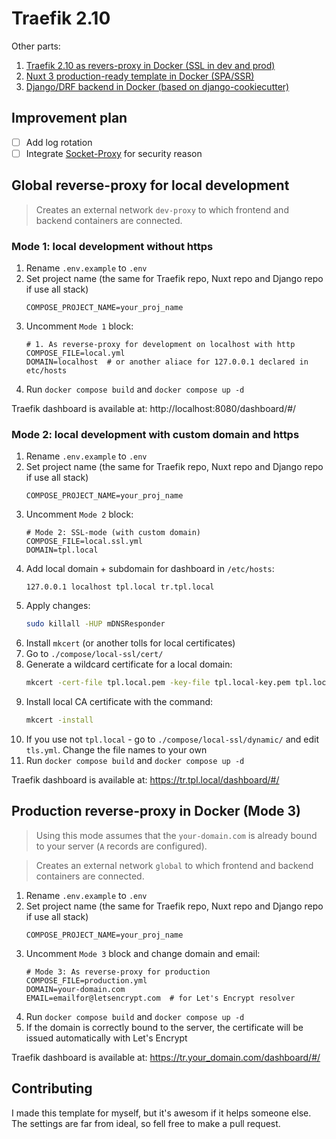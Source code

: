 # Traefik 2.10

Other parts:

1. [Traefik 2.10 as revers-proxy in Docker (SSL in dev and prod)](https://github.com/baikov/tpl-traefik)
2. [Nuxt 3 production-ready template in Docker (SPA/SSR)](https://github.com/baikov/tpl-nuxt3)
3. [Django/DRF backend in Docker (based on django-cookiecutter)](https://github.com/baikov/drf-tpl)

## Improvement plan

- [ ] Add log rotation
- [ ] Integrate [Socket-Proxy](https://medium.com/@containeroo/traefik-2-0-paranoid-about-mounting-var-run-docker-sock-22da9cb3e78c) for security reason

## Global reverse-proxy for local development

> Creates an external network `dev-proxy` to which frontend and backend containers are connected.

### Mode 1: local development without https

1. Rename `.env.example` to `.env`
1. Set project name (the same for Traefik repo, Nuxt repo and Django repo if use all stack)
    ```env
    COMPOSE_PROJECT_NAME=your_proj_name
    ```
1. Uncomment `Mode 1` block:
    ```env
    # 1. As reverse-proxy for development on localhost with http
    COMPOSE_FILE=local.yml
    DOMAIN=localhost  # or another aliace for 127.0.0.1 declared in etc/hosts
    ```
1. Run `docker compose build` and `docker compose up -d`

Traefik dashboard is available at: http://localhost:8080/dashboard/#/

### Mode 2: local development with custom domain and https

1. Rename `.env.example` to `.env`
1. Set project name (the same for Traefik repo, Nuxt repo and Django repo if use all stack)
    ```env
    COMPOSE_PROJECT_NAME=your_proj_name
    ```
1. Uncomment `Mode 2` block:
    ```env
    # Mode 2: SSL-mode (with custom domain)
    COMPOSE_FILE=local.ssl.yml
    DOMAIN=tpl.local
    ```
1. Add local domain + subdomain for dashboard in `/etc/hosts`:
    ```vim
    127.0.0.1 localhost tpl.local tr.tpl.local
    ```
1. Apply changes:
    ```bash
    sudo killall -HUP mDNSResponder
    ```
1. Install `mkcert` (or another tolls for local certificates)
1. Go to `./compose/local-ssl/cert/`
1. Generate a wildcard certificate for a local domain:
    ```bash
    mkcert -cert-file tpl.local.pem -key-file tpl.local-key.pem tpl.local "*.tpl.local"  # * for subdomains
    ```
1. Install local CA certificate with the command:
    ```bash
    mkcert -install
    ```
1. If you use not `tpl.local` - go to `./compose/local-ssl/dynamic/` and edit `tls.yml`. Change the file names to your own
1. Run `docker compose build` and `docker compose up -d`

Traefik dashboard is available at: https://tr.tpl.local/dashboard/#/

## Production reverse-proxy in Docker (Mode 3)

> Using this mode assumes that the `your-domain.com` is already bound to your server (`A` records are configured).

> Creates an external network `global` to which frontend and backend containers are connected.

1. Rename `.env.example` to `.env`
1. Set project name (the same for Traefik repo, Nuxt repo and Django repo if use all stack)
    ```env
    COMPOSE_PROJECT_NAME=your_proj_name
    ```
1. Uncomment `Mode 3` block and change domain and email:
    ```env
    # Mode 3: As reverse-proxy for production
    COMPOSE_FILE=production.yml
    DOMAIN=your-domain.com
    EMAIL=emailfor@letsencrypt.com  # for Let's Encrypt resolver
    ```
1. Run `docker compose build` and `docker compose up -d`
1. If the domain is correctly bound to the server, the certificate will be issued automatically with Let's Encrypt

Traefik dashboard is available at: https://tr.your_domain.com/dashboard/#/

## Contributing

I made this template for myself, but it's awesom if it helps someone else. The settings are far from ideal, so fell free to make a pull request.
